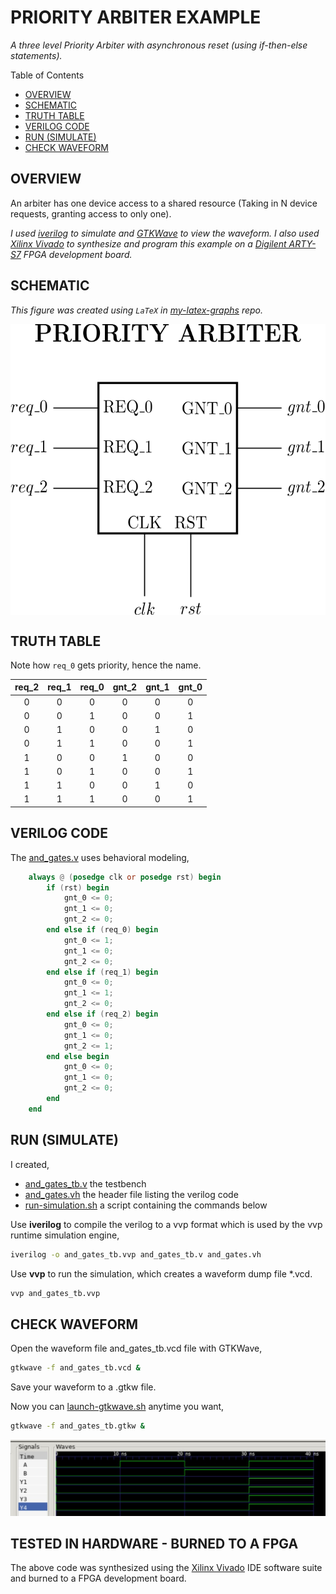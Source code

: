 # PRIORITY ARBITER EXAMPLE

_A three level Priority Arbiter with asynchronous reset
(using if-then-else statements)._

Table of Contents

* [OVERVIEW](https://github.com/JeffDeCola/my-verilog-examples/tree/master/sequential-logic/arbiters/priority-arbiter#overview)
* [SCHEMATIC](https://github.com/JeffDeCola/my-verilog-examples/tree/master/sequential-logic/arbiters/priority-arbiter#schematic)
* [TRUTH TABLE](https://github.com/JeffDeCola/my-verilog-examples/tree/master/sequential-logic/arbiters/priority-arbiter#truth-table)
* [VERILOG CODE](https://github.com/JeffDeCola/my-verilog-examples/tree/master/sequential-logic/arbiters/priority-arbiter#verilog-code)
* [RUN (SIMULATE)](https://github.com/JeffDeCola/my-verilog-examples/tree/master/sequential-logic/arbiters/priority-arbiter#run-simulate)
* [CHECK WAVEFORM](https://github.com/JeffDeCola/my-verilog-examples/tree/master/sequential-logic/arbiters/priority-arbiter#check-waveform)

## OVERVIEW

An arbiter has one device access to a shared resource (Taking in N device
requests, granting access to only one).

_I used
[iverilog](https://github.com/JeffDeCola/my-cheat-sheets/tree/master/hardware/tools/simulation/iverilog-cheat-sheet)
to simulate and
[GTKWave](https://github.com/JeffDeCola/my-cheat-sheets/tree/master/hardware/tools/simulation/gtkwave-cheat-sheet)
to view the waveform. I also used
[Xilinx Vivado](https://github.com/JeffDeCola/my-cheat-sheets/tree/master/hardware/tools/synthesis/xilinx-vivado-cheat-sheet)
to synthesize and program this example on a
[Digilent ARTY-S7](https://github.com/JeffDeCola/my-cheat-sheets/tree/master/hardware/development/fpga-development-boards/digilent-arty-s7-cheat-sheet)
FPGA development board._

## SCHEMATIC

_This figure was created using `LaTeX` in
[my-latex-graphs](https://github.com/JeffDeCola/my-latex-graphs/tree/master/mathematics/applied/electrical-engineering/logic/priority-arbiter)
repo._

<p align="center">
    <img src="svgs/priority-arbiter.svg"
    align="middle"
</p>

## TRUTH TABLE

Note how `req_0` gets priority, hence the name.

| req_2 | req_1 | req_0 | gnt_2 | gnt_1 | gnt_0 |
|:-----:|:-----:|:-----:|:-----:|:-----:|:-----:|
|   0   |   0   |   0   |   0   |   0   |   0   |
|   0   |   0   |   1   |   0   |   0   |   1   |
|   0   |   1   |   0   |   0   |   1   |   0   |
|   0   |   1   |   1   |   0   |   0   |   1   |
|   1   |   0   |   0   |   1   |   0   |   0   |
|   1   |   0   |   1   |   0   |   0   |   1   |
|   1   |   1   |   0   |   0   |   1   |   0   |
|   1   |   1   |   1   |   0   |   0   |   1   |

## VERILOG CODE

The
[and_gates.v](https://github.com/JeffDeCola/my-verilog-examples/blob/master/basic-code/combinational-logic/and_gates/and_gates.v)
uses behavioral modeling,

```verilog
    always @ (posedge clk or posedge rst) begin
        if (rst) begin
            gnt_0 <= 0;
            gnt_1 <= 0;
            gnt_2 <= 0;
        end else if (req_0) begin
            gnt_0 <= 1;
            gnt_1 <= 0;
            gnt_2 <= 0;
        end else if (req_1) begin
            gnt_0 <= 0;
            gnt_1 <= 1;
            gnt_2 <= 0;
        end else if (req_2) begin
            gnt_0 <= 0;
            gnt_1 <= 0;
            gnt_2 <= 1;
        end else begin
            gnt_0 <= 0;
            gnt_1 <= 0;
            gnt_2 <= 0;
        end
    end
```

## RUN (SIMULATE)

I created,

* [and_gates_tb.v](https://github.com/JeffDeCola/my-verilog-examples/blob/master/basic-code/combinational-logic/and_gates/and_gates_tb.v)
the testbench
* [and_gates.vh](https://github.com/JeffDeCola/my-verilog-examples/blob/master/basic-code/combinational-logic/and_gates/and_gates.vh)
the header file listing the verilog code
* [run-simulation.sh](https://github.com/JeffDeCola/my-verilog-examples/blob/master/basic-code/combinational-logic/and_gates/run-simulation.sh)
a script containing the commands below

Use **iverilog** to compile the verilog to a vvp format
which is used by the vvp runtime simulation engine,

```bash
iverilog -o and_gates_tb.vvp and_gates_tb.v and_gates.vh
```

Use **vvp** to run the simulation, which creates a waveform dump file *.vcd.

```bash
vvp and_gates_tb.vvp
```

## CHECK WAVEFORM

Open the waveform file and_gates_tb.vcd file with GTKWave,

```bash
gtkwave -f and_gates_tb.vcd &
```

Save your waveform to a .gtkw file.

Now you can
[launch-gtkwave.sh](https://github.com/JeffDeCola/my-verilog-examples/blob/master/launch-GTKWave-script/launch-gtkwave.sh)
anytime you want,

```bash
gtkwave -f and_gates_tb.gtkw &
```

![and_gates-waveform.jpg](../../../docs/pics/and_gates-waveform.jpg)

## TESTED IN HARDWARE - BURNED TO A FPGA

The above code was synthesized using the
[Xilinx Vivado](https://github.com/JeffDeCola/my-cheat-sheets/tree/master/hardware/tools/synthesis/xilinx-vivado-cheat-sheet)
IDE software suite and burned to a FPGA development board.
